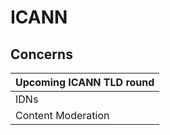 # ICANN



## Concerns

| Upcoming ICANN TLD round |
| ------------------------ |
| IDNs                     |
| Content Moderation       |



